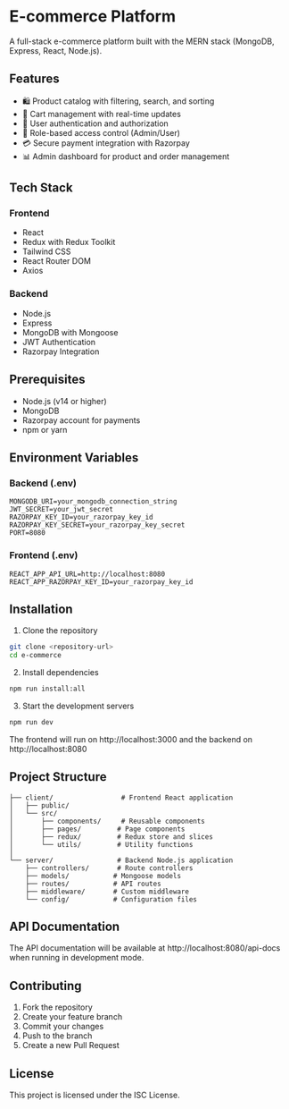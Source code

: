 # E-commerce Platform

A full-stack e-commerce platform built with the MERN stack (MongoDB, Express, React, Node.js).

## Features

- 🛍️ Product catalog with filtering, search, and sorting
- 🛒 Cart management with real-time updates
- 👤 User authentication and authorization
- 🔐 Role-based access control (Admin/User)
- 💳 Secure payment integration with Razorpay
- 📊 Admin dashboard for product and order management

## Tech Stack

### Frontend
- React
- Redux with Redux Toolkit
- Tailwind CSS
- React Router DOM
- Axios

### Backend
- Node.js
- Express
- MongoDB with Mongoose
- JWT Authentication
- Razorpay Integration

## Prerequisites

- Node.js (v14 or higher)
- MongoDB
- Razorpay account for payments
- npm or yarn

## Environment Variables

### Backend (.env)
```
MONGODB_URI=your_mongodb_connection_string
JWT_SECRET=your_jwt_secret
RAZORPAY_KEY_ID=your_razorpay_key_id
RAZORPAY_KEY_SECRET=your_razorpay_key_secret
PORT=8080
```

### Frontend (.env)
```
REACT_APP_API_URL=http://localhost:8080
REACT_APP_RAZORPAY_KEY_ID=your_razorpay_key_id
```

## Installation

1. Clone the repository
```bash
git clone <repository-url>
cd e-commerce
```

2. Install dependencies
```bash
npm run install:all
```

3. Start the development servers
```bash
npm run dev
```

The frontend will run on http://localhost:3000 and the backend on http://localhost:8080

## Project Structure

```
├── client/                 # Frontend React application
│   ├── public/
│   └── src/
│       ├── components/     # Reusable components
│       ├── pages/         # Page components
│       ├── redux/         # Redux store and slices
│       └── utils/         # Utility functions
│
└── server/                # Backend Node.js application
    ├── controllers/       # Route controllers
    ├── models/           # Mongoose models
    ├── routes/           # API routes
    ├── middleware/       # Custom middleware
    └── config/           # Configuration files
```

## API Documentation

The API documentation will be available at http://localhost:8080/api-docs when running in development mode.

## Contributing

1. Fork the repository
2. Create your feature branch
3. Commit your changes
4. Push to the branch
5. Create a new Pull Request

## License

This project is licensed under the ISC License. 